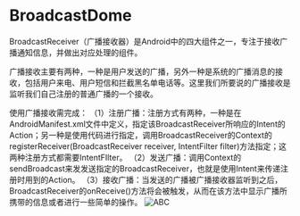 # BroadcastDome
BroadcastReceiver（广播接收器）是Android中的四大组件之一，专注于接收广播通知信息，并做出对应处理的组件。

广播接收主要有两种，一种是用户发送的广播，另外一种是系统的广播消息的接收，包括用户来电、用户短信和拦截黑名单电话等。这里我们所要说的广播接收是监听我们自己注册的普通广播的一个接收。

使用广播接收需完成：
        （1）注册广播：注册方式有两种，一种是在AndroidManifest.xml文件中定义，指定该BroadcastReceiver所响应的Intent的Action；另一种是使用代码进行指定，调用BroadcastReceiver的Context的registerReceiver(BroadcastReceiver receiver, IntentFilter filter)方法指定；这两种注册方式都需要IntentFIlter。
        （2）发送广播：调用Context的sendBroadcast来发发送指定的BroadcastReceiver，也就是使用Intent来传递注册时用到的Action。
        （3）接收广播：当发送的广播被广播接收器监听到之后，BroadcastReceiver的onReceive()方法将会被触发，从而在该方法中显示广播所携带的信息或者进行一些简单的操作。
![ABC](http://img.blog.csdn.net/20160121005240767?watermark/2/text/aHR0cDovL2Jsb2cuY3Nkbi5uZXQv/font/5a6L5L2T/fontsize/400/fill/I0JBQkFCMA==/dissolve/70/gravity/Center)
